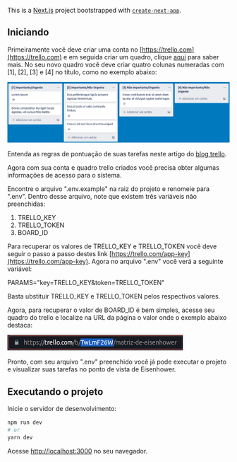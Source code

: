 This is a [Next.js](https://nextjs.org/) project bootstrapped with [`create-next-app`](https://github.com/vercel/next.js/tree/canary/packages/create-next-app).

## Iniciando

Primeiramente você deve criar uma conta no [https://trello.com](https://trello.com) e em seguida criar um quadro, clique [aqui](https://trello.com/guide/create-project#create-a-board) para saber mais.
No seu novo quadro você deve criar quatro colunas numeradas com [1], [2], [3] e [4] no título, como no exemplo abaixo:

<img src="./github/images/board-lists.png" />

Entenda as regras de pontuação de suas tarefas neste artigo do [blog trello](https://blog.trello.com/br/matriz-de-eisenhower).

Agora com sua conta e quadro trello criados você precisa obter algumas informações de acesso para o sistema.

Encontre o arquivo ".env.example" na raiz do projeto e renomeie para ".env". Dentro desse arquivo, note que existem três variáveis não preenchidas:

1. TRELLO_KEY
2. TRELLO_TOKEN
3. BOARD_ID

Para recuperar os valores de TRELLO_KEY e TRELLO_TOKEN você deve seguir o passo a passo destes link [https://trello.com/app-key](https://trello.com/app-key).
Agora no arquivo ".env" você verá a seguinte variável:

PARAMS="key=TRELLO_KEY&token=TRELLO_TOKEN"

Basta ubstituir TRELLO_KEY e TRELLO_TOKEN pelos respectivos valores.

Agora, para recuperar o valor de BOARD_ID é bem simples, acesse seu quadro do trello e localize na URL da página o valor onde o exemplo abaixo destaca:

<img src="./github/images/board-url.png" />

Pronto, com seu arquivo ".env" preenchido você já pode executar o projeto e visualizar suas tarefas no ponto de vista de Eisenhower.

## Executando o projeto

Inicie o servidor de desenvolvimento:

```bash
npm run dev
# or
yarn dev
```

Acesse [http://localhost:3000](http://localhost:3000) no seu navegador.
